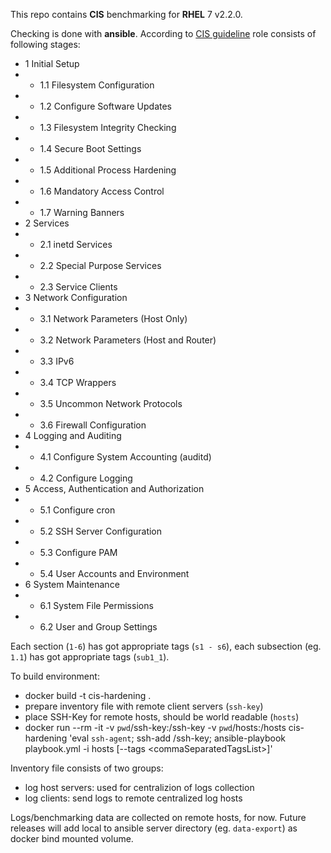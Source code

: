 This repo contains __CIS__ benchmarking for __RHEL__ 7 v2.2.0. 


Checking is done with __ansible__. 
According to [CIS guideline](https://www.cisecurity.org/cis-benchmarks/#red_hat_linux) role consists of following stages:
- 1 Initial Setup
- - 1.1 Filesystem Configuration
- - 1.2 Configure Software Updates
- - 1.3 Filesystem Integrity Checking
- - 1.4 Secure Boot Settings
- - 1.5 Additional Process Hardening
- - 1.6 Mandatory Access Control
- - 1.7 Warning Banners
- 2 Services
- - 2.1 inetd Services
- - 2.2 Special Purpose Services
- - 2.3 Service Clients
- 3 Network Configuration
- - 3.1 Network Parameters (Host Only)
- - 3.2 Network Parameters (Host and Router)
- - 3.3 IPv6
- - 3.4 TCP Wrappers
- - 3.5 Uncommon Network Protocols
- - 3.6 Firewall Configuration
- 4 Logging and Auditing
- - 4.1 Configure System Accounting (auditd)
- - 4.2 Configure Logging
- 5 Access, Authentication and Authorization
- - 5.1 Configure cron
- - 5.2 SSH Server Configuration
- - 5.3 Configure PAM
- - 5.4 User Accounts and Environment
- 6 System Maintenance
- - 6.1 System File Permissions
- - 6.2 User and Group Settings

Each section (`1-6`) has got appropriate tags (`s1 - s6`), each subsection (eg. `1.1`) has got appropriate tags (`sub1_1`).


To build environment:

- docker build -t cis-hardening .
- prepare inventory file with remote client servers (`ssh-key`)
- place SSH-Key for remote hosts, should be world readable (`hosts`)
- docker run --rm -it -v `pwd`/ssh-key:/ssh-key -v `pwd`/hosts:/hosts cis-hardening 'eval `ssh-agent`; ssh-add /ssh-key; ansible-playbook playbook.yml -i hosts [--tags \<commaSeparatedTagsList>]'

Inventory file consists of two groups:
- log host servers: used for centralizion of logs collection
- log clients: send logs to remote centralized log hosts

Logs/benchmarking data are collected on remote hosts, for now. Future releases will add local to ansible server directory (eg. `data-export`) as docker bind mounted volume.